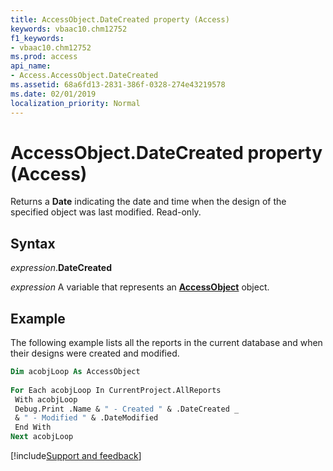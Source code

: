 ```yaml
---
title: AccessObject.DateCreated property (Access)
keywords: vbaac10.chm12752
f1_keywords:
- vbaac10.chm12752
ms.prod: access
api_name:
- Access.AccessObject.DateCreated
ms.assetid: 68a6fd13-2831-386f-0328-274e43219578
ms.date: 02/01/2019
localization_priority: Normal
---
```



# AccessObject.DateCreated property (Access)

Returns a **Date** indicating the date and time when the design of the specified object was last modified. Read-only.


## Syntax

_expression_.**DateCreated**

_expression_ A variable that represents an **[AccessObject](Access.AccessObject.md)** object.


## Example

The following example lists all the reports in the current database and when their designs were created and modified.


```vb
Dim acobjLoop As AccessObject 
 
For Each acobjLoop In CurrentProject.AllReports 
 With acobjLoop 
 Debug.Print .Name & " - Created " & .DateCreated _ 
 & " - Modified " & .DateModified 
 End With 
Next acobjLoop
```

[!include[Support and feedback](~/includes/feedback-boilerplate.md)]